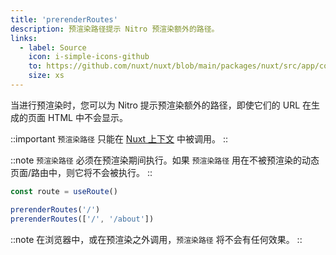 ```yaml
---
title: 'prerenderRoutes'
description: 预渲染路径提示 Nitro 预渲染额外的路径。
links:
  - label: Source
    icon: i-simple-icons-github
    to: https://github.com/nuxt/nuxt/blob/main/packages/nuxt/src/app/composables/ssr.ts
    size: xs
---
```


当进行预渲染时，您可以为 Nitro 提示预渲染额外的路径，即使它们的 URL 在生成的页面 HTML 中不会显示。

::important
`预渲染路径` 只能在 [Nuxt 上下文](/docs/guide/going-further/nuxt-app#the-nuxt-context) 中被调用。
::

::note
`预渲染路径` 必须在预渲染期间执行。如果 `预渲染路径` 用在不被预渲染的动态页面/路由中，则它将不会被执行。
::

```js
const route = useRoute()

prerenderRoutes('/')
prerenderRoutes(['/', '/about'])
```

::note
在浏览器中，或在预渲染之外调用，`预渲染路径` 将不会有任何效果。
::
